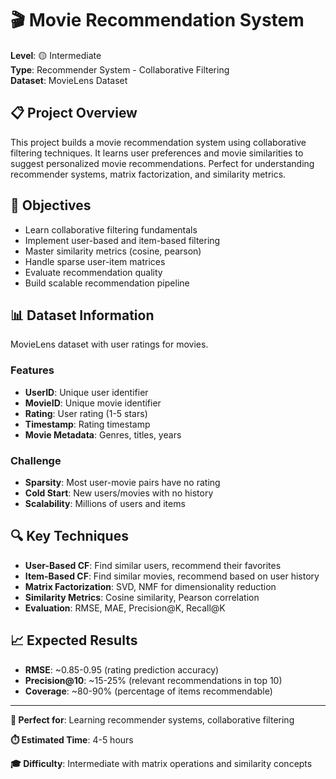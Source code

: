 # 🎬 Movie Recommendation System

**Level**: 🟡 Intermediate  
**Type**: Recommender System - Collaborative Filtering  
**Dataset**: MovieLens Dataset

## 📋 Project Overview

This project builds a movie recommendation system using collaborative filtering techniques. It learns user preferences and movie similarities to suggest personalized movie recommendations. Perfect for understanding recommender systems, matrix factorization, and similarity metrics.

## 🎯 Objectives

- Learn collaborative filtering fundamentals
- Implement user-based and item-based filtering
- Master similarity metrics (cosine, pearson)
- Handle sparse user-item matrices
- Evaluate recommendation quality
- Build scalable recommendation pipeline

## 📊 Dataset Information

MovieLens dataset with user ratings for movies.

### Features
- **UserID**: Unique user identifier
- **MovieID**: Unique movie identifier  
- **Rating**: User rating (1-5 stars)
- **Timestamp**: Rating timestamp
- **Movie Metadata**: Genres, titles, years

### Challenge
- **Sparsity**: Most user-movie pairs have no rating
- **Cold Start**: New users/movies with no history
- **Scalability**: Millions of users and items

## 🔍 Key Techniques

- **User-Based CF**: Find similar users, recommend their favorites
- **Item-Based CF**: Find similar movies, recommend based on user history
- **Matrix Factorization**: SVD, NMF for dimensionality reduction
- **Similarity Metrics**: Cosine similarity, Pearson correlation
- **Evaluation**: RMSE, MAE, Precision@K, Recall@K

## 📈 Expected Results

- **RMSE**: ~0.85-0.95 (rating prediction accuracy)
- **Precision@10**: ~15-25% (relevant recommendations in top 10)
- **Coverage**: ~80-90% (percentage of items recommendable)

---

**🎯 Perfect for**: Learning recommender systems, collaborative filtering

**⏱️ Estimated Time**: 4-5 hours

**🎓 Difficulty**: Intermediate with matrix operations and similarity concepts

